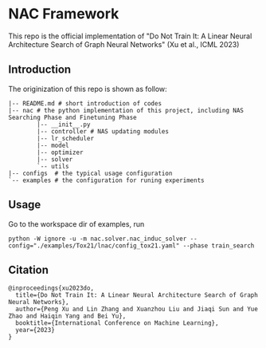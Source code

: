 # NAC Framework
This repo is the official implementation of "Do Not Train It: A Linear Neural Architecture Search of Graph Neural Networks" (Xu et al., ICML 2023)


## Introduction
The originization of this repo is shown as follow:
```
|-- README.md # short introduction of codes
|-- nac # the python implementation of this project, including NAS Searching Phase and Finetuning Phase
        |-- __init__.py
        |-- controller # NAS updating modules
        |-- lr_scheduler
        |-- model
        |-- optimizer
        |-- solver
        `-- utils
|-- configs  # the typical usage configuration
`-- examples # the configuration for runing experiments
```

## Usage
Go to the workspace dir of examples, run

```
python -W ignore -u -m nac.solver.nac_induc_solver --config="./examples/Tox21/lnac/config_tox21.yaml" --phase train_search
```


## Citation
```
@inproceedings{xu2023do,
  title={Do Not Train It: A Linear Neural Architecture Search of Graph Neural Networks},
  author={Peng Xu and Lin Zhang and Xuanzhou Liu and Jiaqi Sun and Yue Zhao and Haiqin Yang and Bei Yu},
  booktitle={International Conference on Machine Learning},
  year={2023}
}
```